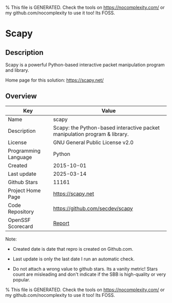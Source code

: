 
% This file is GENERATED. Check the tools on https://nocomplexity.com/ or my github.com/nocomplexity to use it too! Its FOSS. 

# Scapy

## Description 

Scapy is a powerful Python-based interactive packet manipulation program and library.

Home page for this solution: https://scapy.net/ 

## Overview 

| Key | Value |
| --- | --- |
| Name | scapy |
| Description | Scapy: the Python-based interactive packet manipulation program & library. |
| License | GNU General Public License v2.0 |
| Programming Language | Python |
| Created | 2015-10-01 |
| Last update | 2025-03-14 |
| Github Stars | 11161 |
| Project Home Page | https://scapy.net |
| Code Repository | https://github.com/secdev/scapy |
| OpenSSF Scorecard | [Report](https://securityscorecards.dev/viewer/?uri=github.com/secdev/scapy) |

Note:
 - Created date is date that repro is created on Github.com. 

- Last update is only the last date I run an automatic check. 

- Do not attach a wrong value to github stars. Its a vanity metric! Stars count are misleading and 
don't indicate if the SBB is high-quality or very popular.

% This file is GENERATED. Check the tools on https://nocomplexity.com/ or my github.com/nocomplexity to use it too! Its FOSS. 

